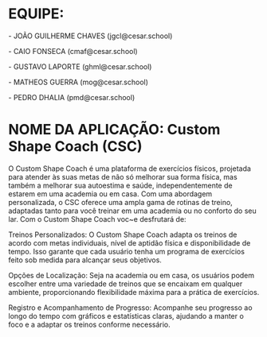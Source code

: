 <!DOCTYPE html>
<html lang="en">
<head>

</head>
<body>
   <h1> EQUIPE:</h1>
<p>- JOÃO GUILHERME CHAVES (jgcl@cesar.school)</p>
<p>- CAIO FONSECA (cmaf@cesar.school)</p>
<p>- GUSTAVO LAPORTE (ghml@cesar.school)</p>
<p>- MATHEOS GUERRA (mog@cesar.school)</p>
<p>- PEDRO DHALIA (pmd@cesar.school)</p>


<h1>NOME DA APLICAÇÃO: Custom Shape Coach (CSC)</h1>
<p>O Custom Shape Coach é uma plataforma de exercícios físicos, projetada para atender às suas metas de não só melhorar sua forma física, mas também a melhorar sua autoestima e saúde, independentemente de estarem em uma academia ou em casa. Com uma abordagem personalizada, o CSC oferece uma ampla gama de rotinas de treino, adaptadas tanto para você treinar em uma academia ou no conforto do seu lar. Com o Custom Shape Coach voc~e desfrutará de:


Treinos Personalizados: O Custom Shape Coach adapta os treinos de acordo com metas individuais, nível de aptidão física e disponibilidade de tempo. Isso garante que cada usuário tenha um programa de exercícios feito sob medida para alcançar seus objetivos.

Opções de Localização: Seja na academia ou em casa, os usuários podem escolher entre uma variedade de treinos que se encaixam em qualquer ambiente, proporcionando flexibilidade máxima para a prática de exercícios.

Registro e Acompanhamento de Progresso: Acompanhe seu progresso ao longo do tempo com gráficos e estatísticas claras, ajudando a manter o foco e a adaptar os treinos conforme necessário.
</p>
</body>
</html>
